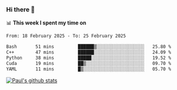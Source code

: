 ### Hi there 👋

📊 **This week I spent my time on**
<!--START_SECTION:waka-->

```txt
From: 18 February 2025 - To: 25 February 2025

Bash       51 mins         ██████▒░░░░░░░░░░░░░░░░░░   25.80 %
C++        47 mins         ██████░░░░░░░░░░░░░░░░░░░   24.09 %
Python     38 mins         █████░░░░░░░░░░░░░░░░░░░░   19.52 %
Cuda       19 mins         ██▒░░░░░░░░░░░░░░░░░░░░░░   09.70 %
YAML       11 mins         █▒░░░░░░░░░░░░░░░░░░░░░░░   05.70 %
```

<!--END_SECTION:waka-->


[![Paul's github stats](https://github-readme-stats.vercel.app/api?username=mickeyouyou&theme=dracula&show_icons=true)](https://github.com/anuraghazra/github-readme-stats)
